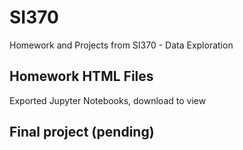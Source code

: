 # SI370
Homework and Projects from SI370 - Data Exploration

## Homework HTML Files
Exported Jupyter Notebooks, download to view

## Final project (pending)
